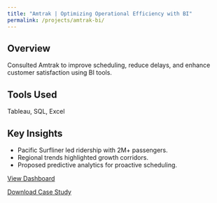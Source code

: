 ```yaml
---
title: "Amtrak | Optimizing Operational Efficiency with BI"
permalink: /projects/amtrak-bi/
---
```


## Overview
Consulted Amtrak to improve scheduling, reduce delays, and enhance customer satisfaction using BI tools.

## Tools Used
Tableau, SQL, Excel

## Key Insights
- Pacific Surfliner led ridership with 2M+ passengers.
- Regional trends highlighted growth corridors.
- Proposed predictive analytics for proactive scheduling.

[View Dashboard](#)

[Download Case Study](#)
